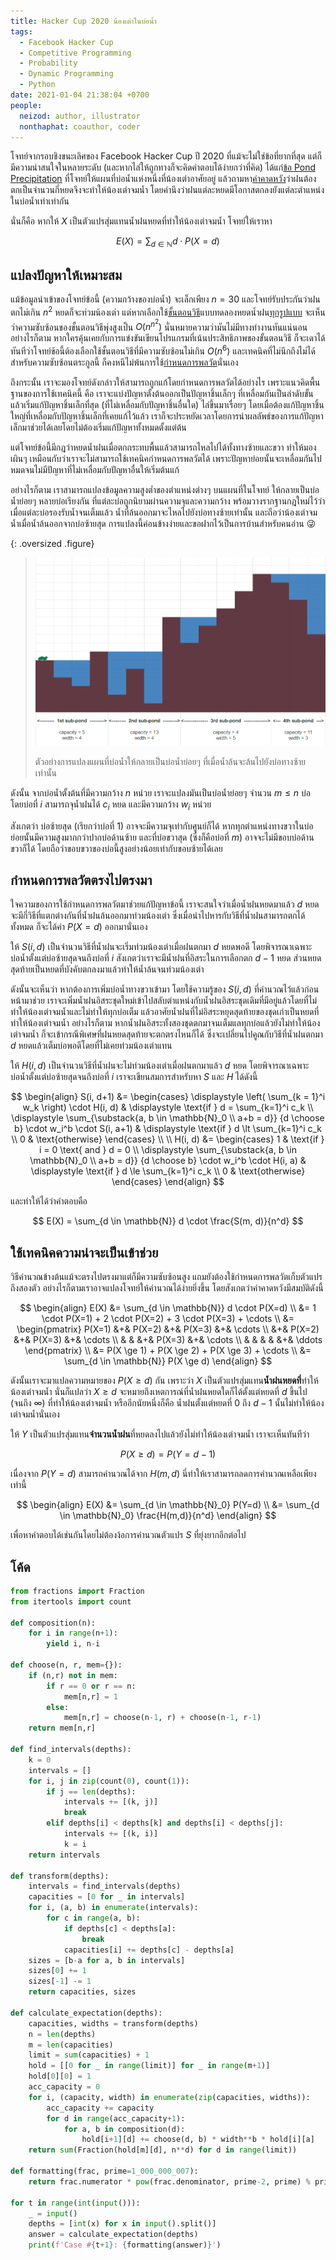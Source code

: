 ```yaml
---
title: Hacker Cup 2020 น้องเต่าในบ่อน้ำ
tags:
  - Facebook Hacker Cup
  - Competitive Programming
  - Probability
  - Dynamic Programming
  - Python
date: 2021-01-04 21:38:04 +0700
people:
  neizod: author, illustrator
  nonthaphat: coauthor, coder
---
```


โจทย์จากรอบชิงขนะเลิศของ Facebook Hacker Cup ปี 2020 ที่แม้จะไม่ใช่ข้อที่ยากที่สุด แต่ก็มีความน่าสนใจในหลายระดับ (และหากไล่ให้ถูกทางก็จะคิดคำตอบได้ง่ายกว่าที่คิด) ได้แก่[ข้อ Pond Precipitation][problem statement] ที่โจทย์ให้แผนที่บ่อน้ำแห่งหนึ่งที่น้องเต่าอาศัยอยู่ แล้วถามหา[ค่าคาดหวัง][expectation]ว่าฝนต้องตกเป็นจำนวนกี่หยดจึงจะทำให้น้องเต่าจมน้ำ โดยคำนึงว่าฝนแต่ละหยดมีโอกาสตกลงยังแต่ละตำแหน่งในบ่อน้ำเท่าเท่ากัน

นั่นก็คือ หากให้ $X$ เป็นตัวแปรสุ่มแทนน้ำฝนหยดที่ทำให้น้องเต่าจมน้ำ โจทย์ให้เราหา

$$
E(X) = \sum_{d \in \mathbb{N}} d \cdot P(X=d)
$$


## แปลงปัญหาให้เหมาะสม

แม้ข้อมูลนำเข้าของโจทย์ข้อนี้ (ความกว้างของบ่อน้ำ) จะเล็กเพียง $n=30$ และโจทย์รับประกันว่าฝนตกไม่เกิน $n^2$ หยดก็จะท่วมน้องเต่า แต่หากเลือกใช้[ขั้นตอนวิธี][algorithm]แบบทดลองหยดน้ำฝน[ทุกรูปแบบ][brute force] จะเห็นว่าความซับซ้อนของขั้นตอนวิธีพุ่งสูงเป็น $O(n^{n^2})$ นั่นหมายความว่ามันไม่มีทางทำงานทันแน่นอน อย่างไรก็ตาม หากใครคุ้นเคยกับการแข่งขันเขียนโปรแกรมที่เน้นประสิทธิภาพของขั้นตอนวิธี ก็จะเดาได้ทันทีว่าโจทย์ข้อนี้ต้องเลือกใช้ขั้นตอนวิธีที่มีความซับซ้อนไม่เกิน $O(n^6)$ และเทคนิคที่ไม่นึกถึงไม่ได้สำหรับความซับซ้อนตระกูลนี้ ก็คงหนีไม่พ้นการใช้[กำหนดการพลวัต][dynamic programming]นั่นเอง

ถึงกระนั้น เราจะมองโจทย์ดังกล่าวให้สามารถถูกแก้โดยกำหนดการพลวัตได้อย่างไร เพราะแนวคิดพื้นฐานของการใช้เทคนิคนี้ คือ เราจะแบ่งปัญหาตั้งต้นออกเป็นปัญหาชิ้นเล็กๆ ที่เหลื่อมกันเป็นลำดับขั้น แล้วเริ่มแก้ปัญหาชิ้นเล็กที่สุด (ที่ไม่เหลื่อมกับปัญหาชิ้นอื่นใด) ไล่ขึ้นมาเรื่อยๆ โดยเมื่อต้องแก้ปัญหาชิ้นใหญ่ที่เหลื่อมกับปัญหาชิ้นเล็กที่เคยแก้ไว้แล้ว เราก็จะประหยัดเวลาโดยการนำผลลัพธ์ของการแก้ปัญหาเล็กมาช่วยได้เลยโดยไม่ต้องเริ่มแก้ปัญหาทั้งหมดตั้งแต่ต้น

แต่โจทย์ข้อนี้มีกฎว่าหยดน้ำฝนเมื่อตกกระทบพื้นแล้วสามารถไหลไปได้ทั้งทางซ้ายและขวา ทำให้มองเผินๆ เหมือนกับว่าเราจะไม่สามารถใช้เทคนิคกำหนดการพลวัตได้ เพราะปัญหาย่อยนั้นจะเหลื่อมกันไปหมดจนไม่มีปัญหาที่ไม่เหลื่อมกับปัญหาอื่นให้เริ่มต้นแก้

อย่างไรก็ตาม เราสามารถแปลงข้อมูลความสูงต่ำของตำแหน่งต่างๆ บนแผนที่ในโจทย์ ให้กลายเป็นบ่อน้ำย่อยๆ หลายบ่อเรียงกัน ที่แต่ละบ่อถูกนิยามผ่านความจุและความกว้าง พร้อมวางรากฐานกฎใหม่ไว้ว่าเมื่อแต่ละบ่อรองรับน้ำจนเต็มแล้ว น้ำที่ล้นออกมาจะไหลไปยังบ่อทางซ้ายเท่านั้น และถือว่าน้องเต่าจมน้ำเมื่อน้ำล้นออกจากบ่อซ้ายสุด การแปลงนี้ค่อนข้างง่ายและขอฝากไว้เป็นการบ้านสำหรับคนอ่าน 😜

{: .oversized .figure}
> ![](/images/algorithm/misc/pond-precipitation.png)
>
> ตัวอย่างการแปลงแผนที่บ่อน้ำให้กลายเป็นบ่อน้ำย่อยๆ ที่เมื่อน้ำล้นจะล้นไปยังบ่อทางซ้ายเท่านั้น

ดังนั้น จากบ่อน้ำตั้งต้นที่มีความกว้าง $n$ หน่วย เราจะแปลงมันเป็นบ่อน้ำย่อยๆ จำนวน $m \le n$ บ่อ โดยบ่อที่ $i$ สามารถจุน้ำฝนได้ $c_i$ หยด และมีความกว้าง $w_i$ หน่วย

สังเกตว่า บ่อซ้ายสุด (เรียกว่าบ่อที่ $1$) อาจจะมีความจุเท่ากับศูนย์ก็ได้ หากทุกตำแหน่งทางขวาในบ่อย่อยนั้นมีความสูงมากกว่าปากบ่อด้านซ้าย และที่บ่อขวาสุด (ซึ่งก็คือบ่อที่ $m$) อาจจะไม่มีขอบบ่อด้านขวาก็ได้ โดยถือว่าขอบขวาของบ่อนี้สูงอย่างน้อยเท่ากับขอบซ้ายได้เลย


## กำหนดการพลวัตตรงไปตรงมา

ใจความของการใช้กำหนดการพลวัตมาช่วยแก้ปัญหาข้อนี้ เราจะสนใจว่าเมื่อน้ำฝนหยดมาแล้ว $d$ หยด จะมีกี่วิธีที่แตกต่างกันที่น้ำฝนล้นออกมาท่วมน้องเต่า ซึ่งเมื่อนำไปหารกับวิธีที่น้ำฝนสามารถตกได้ทั้งหมด ก็จะได้ค่า $P(X=d)$ ออกมานั่นเอง

ให้ $S(i,d)$ เป็นจำนวนวิธีที่น้ำฝนจะเริ่มท่วมน้องเต่าเมื่อฝนตกมา $d$ หยดพอดี โดยพิจารณาเฉพาะบ่อน้ำตั้งแต่บ่อซ้ายสุดจนถึงบ่อที่ $i$ สังเกตว่าเราจะมีน้ำฝนที่อิสระในการเลือกตก $d-1$ หยด ส่วนหยดสุดท้ายเป็นหยดที่บังคับตกลงมาแล้วทำให้น้ำล้นจนท่วมน้องเต่า

ดังนั้นจะเห็นว่า หากต้องการเพิ่มบ่อน้ำทางขวาเข้ามา โดยใช้ความรู้ของ $S(i, d)$ ที่คำนวณไว้แล้วก่อนหน้ามาช่วย เราจะเพิ่มน้ำฝนอิสระชุดใหม่เข้าไปสลับตำแหน่งกับน้ำฝนอิสระชุดเดิมที่มีอยู่แล้วโดยที่ไม่ทำให้น้องเต่าจมน้ำและไม่ทำให้ทุกบ่อเต็ม แล้วอาศัยน้ำฝนที่ไม่อิสระหยุดสุดท้ายของชุดเก่าเป็นหยดที่ทำให้น้องเต่าจมน้ำ อย่างไรก็ตาม หากน้ำฝนอิสระทั้งสองชุดตกมาจนเต็มแลทุกบ่อแล้วยังไม่ทำให้น้องเต่าจมน้ำ ก็จะเข้ากรณีพิเศษที่ฝนหยดสุดท้ายจะตกตรงไหนก็ได้ ซึ่งจะเปลี่ยนไปคูณกับวิธีที่น้ำฝนตกมา $d$ หยดแล้วเต็มบ่อพอดีโดยที่ไม่เคยท่วมน้องเต่าแทน

ให้ $H(i,d)$ เป็นจำนวนวิธีที่น้ำฝนจะไม่ท่วมน้องเต่าเมื่อฝนตกมาแล้ว $d$ หยด โดยพิจารณาเฉพาะบ่อน้ำตั้งแต่บ่อซ้ายสุดจนถึงบ่อที่ $i$ เราจะเขียนสมการสำหรับหา $S$ และ $H$ ได้ดังนี้

$$ \begin{align}
S(i, d+1) &=
  \begin{cases}
    \displaystyle \left( \sum_{k = 1}^i w_k \right) \cdot H(i, d) &
    \displaystyle \text{if } d = \sum_{k=1}^i c_k \\
    \displaystyle \sum_{\substack{a, b \in \mathbb{N}_0 \\ a+b = d}}
                  {d \choose b} \cdot w_i^b \cdot S(i, a+1) &
    \displaystyle \text{if } d \lt \sum_{k=1}^i c_k \\
    0 & \text{otherwise}
  \end{cases}
\\ \\
H(i, d) &=
  \begin{cases}
    1 & \text{if } i = 0 \text{ and } d = 0 \\
    \displaystyle \sum_{\substack{a, b \in \mathbb{N}_0 \\ a+b = d}}
                  {d \choose b} \cdot w_i^b \cdot H(i, a) &
    \displaystyle \text{if } d \le \sum_{k=1}^i c_k \\
    0 & \text{otherwise}
  \end{cases}
\end{align} $$

และทำให้ได้ว่าคำตอบคือ

$$
E(X) = \sum_{d \in \mathbb{N}} d \cdot \frac{S(m, d)}{n^d}
$$


## ใช้เทคนิคความน่าจะเป็นเข้าช่วย

วิธีคำนวณข้างต้นแม้จะตรงไปตรงมาแต่ก็มีความซับซ้อนสูง แถมยังต้องใช้กำหนดการพลวัตเก็บตัวแปรถึงสองตัว อย่างไรก็ตามเราอาจแปลงโจทย์ให้คำนวณได้ง่ายยิ่งขึ้น โดยสังเกตว่าค่าคาดหวังมีสมบัติดังนี้

$$ \begin{align}
E(X) &= \sum_{d \in \mathbb{N}} d \cdot P(X=d) \\
     &= 1 \cdot P(X=1) + 2 \cdot P(X=2) + 3 \cdot P(X=3) + \cdots \\
     &=
     \begin{pmatrix}
     P(X=1) &+& P(X=2) &+& P(X=3) &+& \cdots \\
            &+& P(X=2) &+& P(X=3) &+& \cdots \\
            & &        &+& P(X=3) &+& \cdots \\
            & &        & &        &+& \ddots
     \end{pmatrix} \\
     &= P(X \ge 1) + P(X \ge 2) + P(X \ge 3) + \cdots \\
     &= \sum_{d \in \mathbb{N}} P(X \ge d)
\end{align} $$

ดังนั้นเราจะมาแปลความหมายของ $P(X \ge d)$ กัน เพราะว่า $X$ เป็นตัวแปรสุ่มแทน**น้ำฝนหยดที่**ทำให้น้องเต่าจมน้ำ นั่นก็แปลว่า $X \ge d$ จะหมายถึงเหตการณ์ที่น้ำฝนหยดใดก็ได้ตั้งแต่หยดที่ $d$ ขึ้นไป (จนถึง $\infty$) ที่ทำให้น้องเต่าจมน้ำ หรืออีกนัยหนึ่งก็คือ น้ำฝนตั้งแต่หยดที่ $0$ ถึง $d-1$ นั้นไม่ทำให้น้องเต่าจมน้ำนั่นเอง

ให้ $Y$ เป็นตัวแปรสุ่มแทน**จำนวนน้ำฝน**ที่หยดลงไปแล้วยังไม่ทำให้น้องเต่าจมน้ำ เราจะเห็นทันทีว่า

$$
P(X \ge d) = P(Y = d-1)
$$

เนื่องจาก $P(Y=d)$ สามารถคำนวณได้จาก ${H(m,d)}$ นี่ทำให้เราสามารถลดการคำนวณเหลือเพียงเท่านี้

$$ \begin{align}
E(X) &= \sum_{d \in \mathbb{N}_0} P(Y=d) \\
     &= \sum_{d \in \mathbb{N}_0} \frac{H(m,d)}{n^d}
\end{align} $$

เพื่อหาคำตอบได้เช่นกันโดยไม่ต้องง้อการคำนวณตัวแปร $S$ ที่ยุ่งยากอีกต่อไป


## โค้ด

``` python
from fractions import Fraction
from itertools import count

def composition(n):
    for i in range(n+1):
        yield i, n-i

def choose(n, r, mem={}):
    if (n,r) not in mem:
        if r == 0 or r == n:
            mem[n,r] = 1
        else:
            mem[n,r] = choose(n-1, r) + choose(n-1, r-1)
    return mem[n,r]

def find_intervals(depths):
    k = 0
    intervals = []
    for i, j in zip(count(0), count(1)):
        if j == len(depths):
            intervals += [(k, j)]
            break
        elif depths[i] < depths[k] and depths[i] < depths[j]:
            intervals += [(k, i)]
            k = i
    return intervals

def transform(depths):
    intervals = find_intervals(depths)
    capacities = [0 for _ in intervals]
    for i, (a, b) in enumerate(intervals):
        for c in range(a, b):
            if depths[c] < depths[a]:
                break
            capacities[i] += depths[c] - depths[a]
    sizes = [b-a for a, b in intervals]
    sizes[0] += 1
    sizes[-1] -= 1
    return capacities, sizes

def calculate_expectation(depths):
    capacities, widths = transform(depths)
    n = len(depths)
    m = len(capacities)
    limit = sum(capacities) + 1
    hold = [[0 for _ in range(limit)] for _ in range(m+1)]
    hold[0][0] = 1
    acc_capacity = 0
    for i, (capacity, width) in enumerate(zip(capacities, widths)):
        acc_capacity += capacity
        for d in range(acc_capacity+1):
            for a, b in composition(d):
                hold[i+1][d] += choose(d, b) * width**b * hold[i][a]
    return sum(Fraction(hold[m][d], n**d) for d in range(limit))

def formatting(frac, prime=1_000_000_007):
    return frac.numerator * pow(frac.denominator, prime-2, prime) % prime

for t in range(int(input())):
    _ = input()
    depths = [int(x) for x in input().split()]
    answer = calculate_expectation(depths)
    print(f'Case #{t+1}: {formatting(answer)}')
```



[problem statement]: //www.facebook.com/codingcompetitions/hacker-cup/2020/final-round/problems/C

[expectation]: //en.wikipedia.org/wiki/Expected_value
[algorithm]: //en.wikipedia.org/wiki/Algorithm
[brute force]: //en.wikipedia.org/wiki/Brute-force_search
[dynamic programming]: //en.wikipedia.org/wiki/Dynamic_programming
